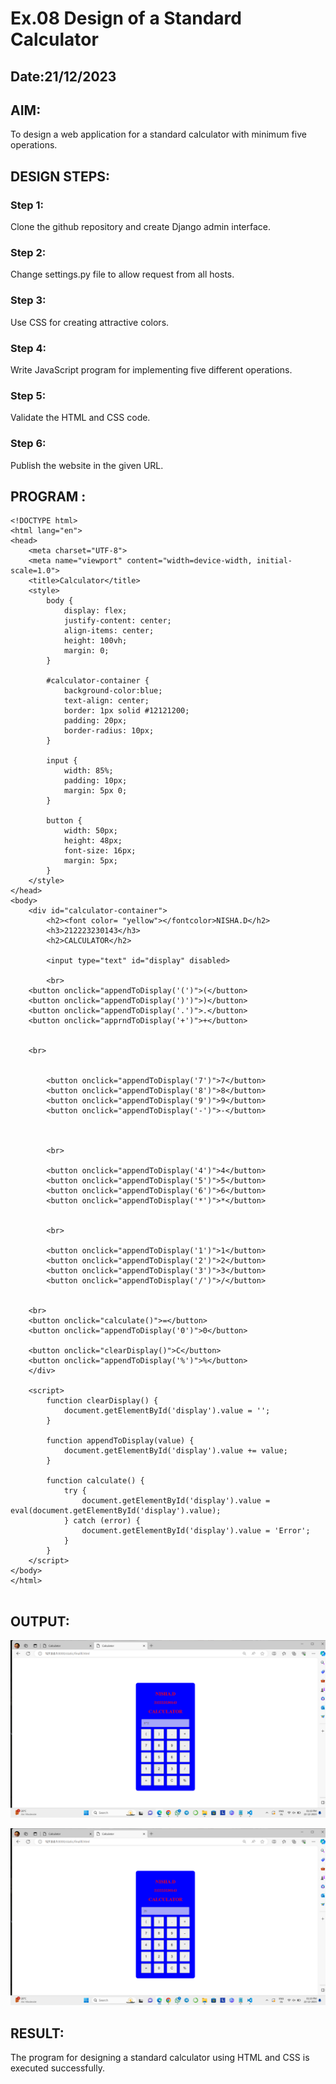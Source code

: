 # Ex.08 Design of a Standard Calculator
## Date:21/12/2023

## AIM:
To design a web application for a standard calculator with minimum five operations.

## DESIGN STEPS:

### Step 1:
Clone the github repository and create Django admin interface.

### Step 2:
Change settings.py file to allow request from all hosts.

### Step 3:
Use CSS for creating attractive colors.

### Step 4:
Write JavaScript program for implementing five different operations.

### Step 5:
Validate the HTML and CSS code.

### Step 6:
Publish the website in the given URL.

## PROGRAM :
```
<!DOCTYPE html>
<html lang="en">
<head>
    <meta charset="UTF-8">
    <meta name="viewport" content="width=device-width, initial-scale=1.0">
    <title>Calculator</title>
    <style>
        body {
            display: flex;
            justify-content: center;
            align-items: center;
            height: 100vh;
            margin: 0;
        }

        #calculator-container {
            background-color:blue;
            text-align: center;
            border: 1px solid #12121200;
            padding: 20px;
            border-radius: 10px;
        }

        input {
            width: 85%;
            padding: 10px;
            margin: 5px 0;
        }

        button {
            width: 50px;
            height: 48px;
            font-size: 16px;
            margin: 5px;
        }
    </style>
</head>
<body>
    <div id="calculator-container">
        <h2><font color= "yellow"></fontcolor>NISHA.D</h2>
        <h3>212223230143</h3>
        <h2>CALCULATOR</h2>

        <input type="text" id="display" disabled>

        <br>
	<button onclick="appendToDisplay('(')">(</button>
	<button onclick="appendToDisplay(')')">)</button>
	<button onclick="appendToDisplay('.')">.</button>
    <button onclick="apprndToDisplay('+')">+</button>
	
            
 	<br>

       
        <button onclick="appendToDisplay('7')">7</button>
        <button onclick="appendToDisplay('8')">8</button>
        <button onclick="appendToDisplay('9')">9</button>
        <button onclick="appendToDisplay('-')">-</button>
	
        

        <br>

        <button onclick="appendToDisplay('4')">4</button>
        <button onclick="appendToDisplay('5')">5</button>
        <button onclick="appendToDisplay('6')">6</button>
        <button onclick="appendToDisplay('*')">*</button>
        

        <br>
	
        <button onclick="appendToDisplay('1')">1</button>
        <button onclick="appendToDisplay('2')">2</button>
        <button onclick="appendToDisplay('3')">3</button>
        <button onclick="appendToDisplay('/')">/</button>

        
	<br>
    <button onclick="calculate()">=</button>
    <button onclick="appendToDisplay('0')">0</button>
	
    <button onclick="clearDisplay()">C</button>
    <button onclick="appendToDisplay('%')">%</button>
    </div>

    <script>
        function clearDisplay() {
            document.getElementById('display').value = '';
        }

        function appendToDisplay(value) {
            document.getElementById('display').value += value;
        }

        function calculate() {
            try {
                document.getElementById('display').value = eval(document.getElementById('display').value);
            } catch (error) {
                document.getElementById('display').value = 'Error';
            }
        }
    </script>
</body>
</html>


```
## OUTPUT:

![Alt text](<Nisha/calcapp/static/Screenshot (115).png>)



![Alt text](<Nisha/calcapp/static/Screenshot (116).png>)





## RESULT:
The program for designing a standard calculator using HTML and CSS is executed successfully.
